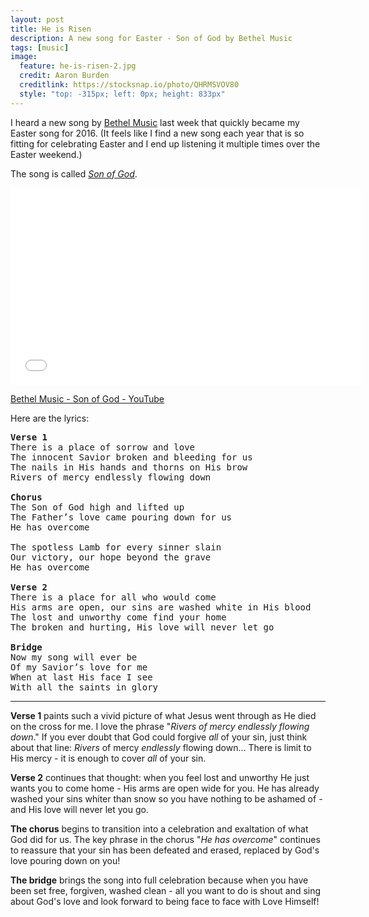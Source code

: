 ```yaml
---
layout: post
title: He is Risen
description: A new song for Easter - Son of God by Bethel Music
tags: [music]
image:
  feature: he-is-risen-2.jpg
  credit: Aaron Burden
  creditlink: https://stocksnap.io/photo/QHRMSVOV80
  style: "top: -315px; left: 0px; height: 833px"
---
```


I heard a new song by [Bethel Music](//bethelmusic.com) last week that quickly became my Easter song for 2016.  (It feels like I find a new song each year that is so fitting for celebrating Easter and I end up listening it multiple times over the Easter weekend.)

The song is called *[Son of God](//bethelmusic.com/publishing/son-of-god/)*.


<iframe width="560" height="315" src="//www.youtube.com/embed/lVKdzGBVdwU" frameborder="0"> </iframe>

[Bethel Music - Son of God - YouTube](http://youtube.com/watch?v=lVKdzGBVdwU)

Here are the lyrics:

<pre>
<b>Verse 1</b>
There is a place of sorrow and love
The innocent Savior broken and bleeding for us  
The nails in His hands and thorns on His brow
Rivers of mercy endlessly flowing down   

<b>Chorus</b>
The Son of God high and lifted up
The Father’s love came pouring down for us
He has overcome

The spotless Lamb for every sinner slain
Our victory, our hope beyond the grave
He has overcome

<b>Verse 2</b>
There is a place for all who would come
His arms are open, our sins are washed white in His blood    
The lost and unworthy come find your home
The broken and hurting, His love will never let go  

<b>Bridge</b>
Now my song will ever be
Of my Savior’s love for me
When at last His face I see
With all the saints in glory
</pre>

--------------------------

**Verse 1** paints such a vivid picture of what Jesus went through as He died on the cross for me.  I love the phrase "*Rivers of mercy endlessly flowing down*."  If you ever doubt that God could forgive *all* of your sin, just think about that line: *Rivers* of mercy *endlessly* flowing down... There is limit to His mercy - it is enough to cover *all* of your sin.

**Verse 2** continues that thought: when you feel lost and unworthy He just wants you to come home - His arms are open wide for you.  He has already washed your sins whiter than snow so you have nothing to be ashamed of - and His love will never let you go.

**The chorus** begins to transition into a celebration and exaltation of what God did for us.  The key phrase in the chorus "*He has overcome*" continues to reassure that your sin has been defeated and erased, replaced by God's love pouring down on you!

**The bridge** brings the song into full celebration because when you have been set free, forgiven, washed clean - all you want to do is shout and sing about God's love and look forward to being face to face with Love Himself!


